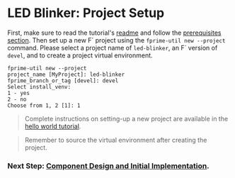 # LED Blinker: Project Setup

First, make sure to read the tutorial's [readme](../README.md) and follow the [prerequisites section](../README.md#prerequisites). Then set up a new F´ project using the `fprime-util new --project` command. Please select a project name of `led-blinker`, an F´ version of `devel`, and to create a project virtual environment.

```shell
fprime-util new --project
project_name [MyProject]: led-blinker
fprime_branch_or_tag [devel]: devel
Select install_venv:
1 - yes
2 - no
Choose from 1, 2 [1]: 1
```

> Complete instructions on setting-up a new project are available in the [hello world tutorial](https://nasa.github.io/fprime/Tutorials/HelloWorld/NewProject.html).

> Remember to source the virtual environment after creating the project.

### Next Step: [Component Design and Initial Implementation](./component-implementation-1.md).